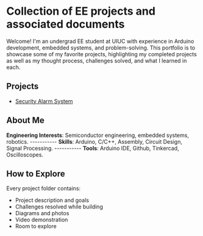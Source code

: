 # Collection of EE projects and associated documents
Welcome! I'm an undergrad EE student at UIUC with experience in Arduino development, embedded systems, and problem-solving. This portfolio is to showcase some of my favorite projects, highlighting my completed projects as well as my thought process, challenges solved, and what I learned in each.  
## Projects
- [Security Alarm System](./security-alarm-system)

## About Me
**Engineering Interests**: Semiconductor engineering, embedded systems, robotics. -----------
**Skills**: Arduino, C/C++, Assembly, Circuit Design, Signal Processing. -----------
**Tools**: Arduino IDE, Github, Tinkercad, Oscilloscopes.

## How to Explore
Every project folder contains:
- Project description and goals
- Challenges resolved while building
- Diagrams and photos
- Video demonstration
- Room to explore
